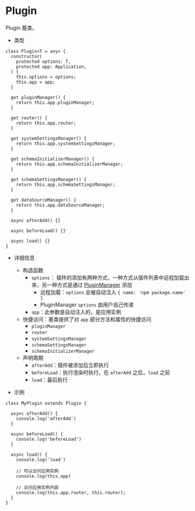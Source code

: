 # Plugin

Plugin 基类。

- 类型

```tsx | pure
class Plugin<T = any> {
  constructor(
    protected options: T,
    protected app: Application,
  ) {
    this.options = options;
    this.app = app;
  }

  get pluginManager() {
    return this.app.pluginManager;
  }

  get router() {
    return this.app.router;
  }

  get systemSettingsManager() {
    return this.app.systemSettingsManager;
  }

  get schemaInitializerManager() {
    return this.app.schemaInitializerManager;
  }

  get schemaSettingsManager() {
    return this.app.schemaSettingsManager;
  }

  get dataSourceManager() {
    return this.app.dataSourceManager;
  }

  async afterAdd() {}

  async beforeLoad() {}

  async load() {}
}
```

- 详细信息

  - 构造函数
    - `options`： 插件的添加有两种方式，一种方式从插件列表中远程加载出来，另一种方式是通过 [PluginManager](./PluginManager) 添加
      - 远程加载：`options` 会被自动注入 `{ name: 'npm package.name' }`
      - PluginManager `options` 由用户自己传递
    - `app`：此参数是自动注入的，是应用实例
  - 快捷访问：基类提供了对 `app` 部分方法和属性的快捷访问
    - `pluginManager`
    - `router`
    - `systemSettingsManager`
    - `schemaSettingsManager`
    - `schemaInitializerManager`
  - 声明周期
    - `afterAdd`：插件被添加后立即执行
    - `beforeLoad`：执行渲染时执行，在 `afterAdd` 之后，`load` 之前
    - `load`：最后执行
- 示例

```tsx | pure
class MyPlugin extends Plugin {

  async afterAdd() {
    console.log('afterAdd')
  }

  async beforeLoad() {
    console.log('beforeLoad')
  }

  async load() {
    console.log('load')

    // 可以访问应用实例
    console.log(this.app)

    // 访问应用实例内容
    console.log(this.app.router, this.router);
  }
}
```
